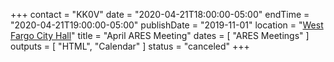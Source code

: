 +++
contact = "KK0V"
date = "2020-04-21T18:00:00-05:00"
endTime = "2020-04-21T19:00:00-05:00"
publishDate = "2019-11-01"
location = "[West Fargo City Hall](/places/west-fargo-city-hall/)"
title = "April ARES Meeting"
dates = [ "ARES Meetings" ]
outputs = [ "HTML", "Calendar" ]
status = "canceled"
+++
